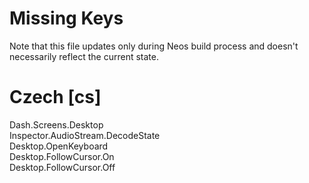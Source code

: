 # Missing Keys
Note that this file updates only during Neos build process and doesn't necessarily reflect the current state.

# Czech [cs]
Dash.Screens.Desktop  
Inspector.AudioStream.DecodeState  
Desktop.OpenKeyboard  
Desktop.FollowCursor.On  
Desktop.FollowCursor.Off  

